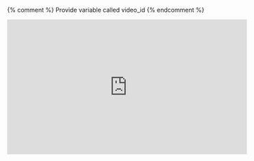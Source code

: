 
{% comment %}
Provide variable called video_id
{% endcomment %}
<div class="embed_container">
  <iframe src="https://player.vimeo.com/video/{{video_id}}" width="560" height="315" frameborder="0" webkitAllowFullScreen="" mozallowfullscreen="" allowFullScreen="">
  </iframe>
</div>